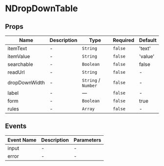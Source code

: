 # NDropDownTable

## Props

<!-- @vuese:NDropDownTable:props:start -->
|Name|Description|Type|Required|Default|
|---|---|---|---|---|
|itemText|-|`String`|`false`|'text'|
|itemValue|-|`String`|`false`|'value'|
|searchable|-|`Boolean`|`false`|false|
|readUrl|-|`String`|`false`|-|
|dropDownWidth|-|`String` /  `Number`|`false`|-|
|label|-|—|`false`|-|
|form|-|`Boolean`|`false`|true|
|rules|-|`Array`|`false`|-|

<!-- @vuese:NDropDownTable:props:end -->


## Events

<!-- @vuese:NDropDownTable:events:start -->
|Event Name|Description|Parameters|
|---|---|---|
|input|-|-|
|error|-|-|

<!-- @vuese:NDropDownTable:events:end -->


